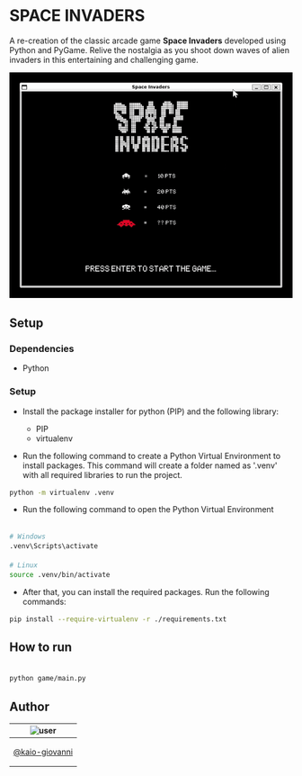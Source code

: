 # SPACE INVADERS

A re-creation of the classic arcade game **Space Invaders** developed using Python and PyGame. Relive the nostalgia as you shoot down waves of alien invaders in this entertaining and challenging game.

  <img src="game/assets/preview/SpaceInvaders.gif" alt="game preview" />

## Setup

### Dependencies

- Python

### Setup

- Install the package installer for python (PIP) and the following library:

  - PIP
  - virtualenv

- Run the following command to create a Python Virtual Environment to install packages. This command will create
  a folder named as '.venv' with all required libraries to run the project.

```bash
python -m virtualenv .venv
```

- Run the following command to open the Python Virtual Environment

```bash

# Windows
.venv\Scripts\activate

# Linux
source .venv/bin/activate
```

- After that, you can install the required packages. Run the following commands:

```bash
pip install --require-virtualenv -r ./requirements.txt
```

## How to run

```bash

python game/main.py
```

## Author

| ![user](https://avatars1.githubusercontent.com/u/64810260?v=4&s=150)                    |
| --------------------------------------------------------------------------------------- |
| <p align="center"> <a href="https://github.com/kaio-giovanni"> @kaio-giovanni </a> </p> |

